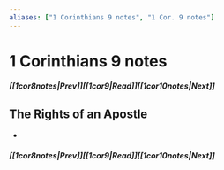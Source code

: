 ```yaml
---
aliases: ["1 Corinthians 9 notes", "1 Cor. 9 notes"]
---
```

# 1 Corinthians 9 notes
##### <span class=arrow-left></span>[[1cor8notes|Prev]]<span class=navigation-separator></span>[[1cor9|Read]]<span class=navigation-separator></span>[[1cor10notes|Next]]<span class=arrow-right></span>
## The Rights of an Apostle
- 
##### <span class=arrow-left></span>[[1cor8notes|Prev]]<span class=navigation-separator></span>[[1cor9|Read]]<span class=navigation-separator></span>[[1cor10notes|Next]]<span class=arrow-right></span>
